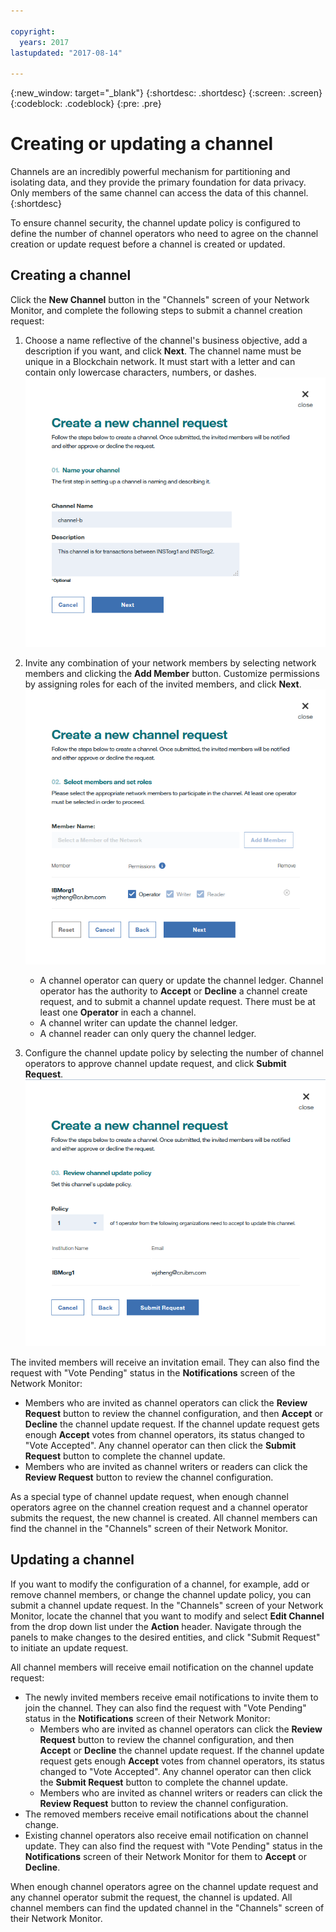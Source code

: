 ```yaml
---

copyright:
  years: 2017
lastupdated: "2017-08-14"

---
```


{:new_window: target="_blank"}
{:shortdesc: .shortdesc}
{:screen: .screen}
{:codeblock: .codeblock}
{:pre: .pre}

# Creating or updating a channel

Channels are an incredibly powerful mechanism for partitioning and isolating data, and they provide the primary foundation for data privacy.  Only members of the same channel can access the data of this channel.
{:shortdesc}

To ensure channel security, the channel update policy is configured to define the number of channel operators who need to agree on the channel creation or update request before a channel is created or updated. 

## Creating a channel
Click the **New Channel** button in the "Channels" screen of your Network Monitor, and complete the following steps to submit a channel creation request:  
1. Choose a name reflective of the channel's business objective, add a description if you want, and click **Next**.  The channel name must be unique in a Blockchain network.  It must start with a letter and can contain only lowercase characters, numbers, or dashes.  
  ![Create channel 1](../images/create_channel.png "Create a channel panel 1")  
    
2. Invite any combination of your network members by selecting network members and clicking the **Add Member** button.  Customize permissions by assigning roles for each of the invited members, and click **Next**.  
  ![Create channel 2](../images/create_channel_2.png "Create a channel panel 2")  
  
    * A channel operator can query or update the channel ledger.  Channel operator has the authority to **Accept** or **Decline** a channel create request, and to submit a channel update request. There must be at least one **Operator** in each a channel.  
    * A channel writer can update the channel ledger.
    * A channel reader can only query the channel ledger.
  
3. Configure the channel update policy by selecting the number of channel operators to approve channel update request, and click **Submit Request**.   
  ![Create channel 3](../images/create_channel_3.png "Create a channel panel 3")  

The invited members will receive an invitation email.  They can also find the request with "Vote Pending" status in the **Notifications** screen of the Network Monitor:  
* Members who are invited as channel operators can click the **Review Request** button to review the channel configuration, and then **Accept** or **Decline** the channel update request.  If the channel update request gets enough **Accept** votes from channel operators, its status changed to "Vote Accepted".  Any channel operator can then click the **Submit Request** button to complete the channel update.  
* Members who are invited as channel writers or readers can click the **Review Request** button to review the channel configuration.

As a special type of channel update request, when enough channel operators agree on the channel creation request and a channel operator submits the request, the new channel is created.  All channel members can find the channel in the "Channels" screen of their Network Monitor.

## Updating a channel
If you want to modify the configuration of a channel, for example, add or remove channel members, or change the channel update policy, you can submit a channel update request.  In the "Channels" screen of your Network Monitor, locate the channel that you want to modify and select **Edit Channel** from the drop down list under the **Action** header. Navigate through the panels to make changes to the desired entities, and click "Submit Request" to initiate an update request.

All channel members will receive email notification on the channel update request:
* The newly invited members receive email notifications to invite them to join the channel.  They can also find the request with "Vote Pending" status in the **Notifications** screen of their Network Monitor:  
    * Members who are invited as channel operators can click the **Review Request** button to review the channel configuration, and then **Accept** or **Decline** the channel update request.  If the channel update request gets enough **Accept** votes from channel operators, its status changed to "Vote Accepted".  Any channel operator can then click the **Submit Request** button to complete the channel update.  
    * Members who are invited as channel writers or readers can click the **Review Request** button to review the channel configuration.
* The removed members receive email notifications about the channel change.
* Existing channel operators also receive email notification on channel update.  They can also find the request with "Vote Pending" status in the **Notifications** screen of their Network Monitor for them to **Accept** or **Decline**.

When enough channel operators agree on the channel update request and any channel operator submit the request, the channel is updated.  All channel members can find the updated channel in the "Channels" screen of their Network Monitor.
